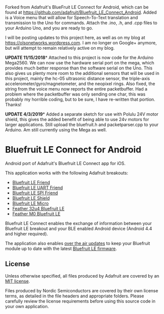 Forked from Adafruit's BlueFruit LE Connect for Android, which can be found at https://github.com/adafruit/Bluefruit_LE_Connect_Android.  Added is a Voice menu that will allow for Speech-To-Text translation and transmission to the Uno for commands.  Attach the .ino, .h, and .cpp files to your Arduino Uno, and you are ready to go.  

I will be posting updates to this project here, as well as on my blog at https://olsonetworks.wordpress.com.  I am no longer on Google+ anymore, but will attempt to remain relatively active on my blog.  

**UPDATE 11/15/2018***
Attached to this project is now code for the Arduino Mega2560.  We can now use the hardware serial port on the mega, which provides much better response than the software serial on the Uno.  This also gives us plenty more room to the additional sensors that will be used in this project, mainly the hc-05 ultrasonic distance sensor, the triple-axis accelerometer/gyro/magnetometer, and the neopixel rings.  Also fixed, the string from the voice menu now reports the entire packetbuffer.  Had a problem where the packetbuffer was only sending one char, this was probably my horrible coding, but to be sure, I have re-written that portion.  Thanks!

**UPDATE 4/3/2019***
Added a separate sketch for use with Polulu 24V motor shield, this gives the added benefit of being able to use 24v motors for larger applications.  Still upload the bluefruit.h and packetparser.cpp to your Arduino.  Am still currently using the Mega as well.  

Bluefruit LE Connect for Android
================================

Android port of Adafruit's Bluefruit LE Connect app for iOS.

This application works with the following Adafruit breakouts:

- [Bluefruit LE Friend](https://www.adafruit.com/product/2267)
- [Bluefruit LE UART Friend](https://www.adafruit.com/product/2479)
- [Bluefruit LE SPI Friend](https://www.adafruit.com/product/2633)
- [Bluefruit LE Shield](https://www.adafruit.com/products/2746)
- [Bluefruit LE Micro](https://www.adafruit.com/product/2661)
- [Feather 32u4 Bluefruit LE](https://www.adafruit.com/product/2829)
- [Feather M0 Bluefruit LE](https://www.adafruit.com/products/2995)

Bluefruit LE Connect enables the exchange of information between your Bluefruit LE breakout and your BLE enabled Android device (Android 4.4 and higher required).  

The application also enables [over the air updates](https://learn.adafruit.com/introducing-the-adafruit-bluefruit-le-uart-friend/dfu-updates) to keep your Bluefruit module up to date with the latest [Bluefruit LE firmware](https://github.com/adafruit/Adafruit_BluefruitLE_Firmware).

## License

Unless otherwise specified, all files produced by Adafruit are covered by an [MIT license](https://github.com/adafruit/Bluefruit_LE_Connect_Android/blob/master/license.txt).  

Files produced by Nordic Semiconductors are covered by their own license terms, as detailed in the file headers and appropriate folders. Please carefully review the license requirements before using this source code in your own application.

